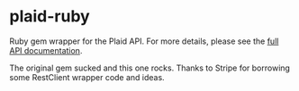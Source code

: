 # plaid-ruby

Ruby gem wrapper for the Plaid API. For more details, please see the [full API documentation](https://plaid.com/docs).

The original gem sucked and this one rocks. Thanks to Stripe for borrowing some RestClient wrapper code and ideas.
